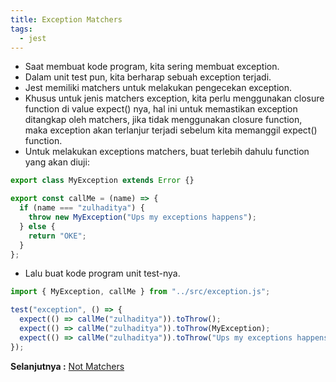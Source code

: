 ```yaml
---
title: Exception Matchers
tags:
  - jest
---
```


- Saat membuat kode program, kita sering membuat exception.
- Dalam unit test pun, kita berharap sebuah exception terjadi.
- Jest memiliki matchers untuk melakukan pengecekan exception.
- Khusus untuk jenis matchers exception, kita perlu menggunakan closure function di value expect() nya, hal ini untuk memastikan exception ditangkap oleh matchers, jika tidak menggunakan closure function, maka exception akan terlanjur terjadi sebelum kita memanggil expect() function.
- Untuk melakukan exceptions matchers, buat terlebih dahulu function yang akan diuji:

```js
export class MyException extends Error {}

export const callMe = (name) => {
  if (name === "zulhaditya") {
    throw new MyException("Ups my exceptions happens");
  } else {
    return "OKE";
  }
};
```

- Lalu buat kode program unit test-nya.

```js
import { MyException, callMe } from "../src/exception.js";

test("exception", () => {
  expect(() => callMe("zulhaditya")).toThrow();
  expect(() => callMe("zulhaditya")).toThrow(MyException);
  expect(() => callMe("zulhaditya")).toThrow("Ups my exceptions happens");
});
```

**Selanjutnya :** [Not Matchers](notmatchers.md)